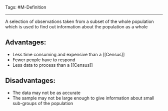 Tags: #M-Definition 

---
A selection of observations taken from a subset of the whole population which is used to find out information about the population as a whole

## Advantages:
- Less time consuming and expensive than a [[Census]]
- Fewer people have to respond
- Less data to process than a [[Census]]

## Disadvantages:
- The data may not be as accurate
- The sample may not be large enough to give information about small sub-groups of the population
